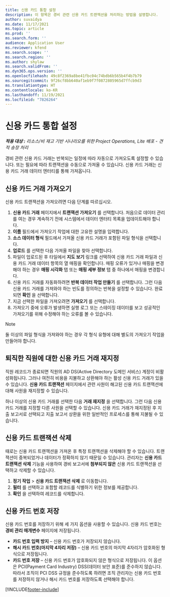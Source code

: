 ```yaml
---
title: 신용 카드 통합 설정
description: 이 항목은 경비 관련 신용 카드 트랜잭션을 처리하는 방법을 설명합니다.
author: suvaidya
ms.date: 11/17/2021
ms.topic: article
ms.prod: ''
ms.search.form: ''
audience: Application User
ms.reviewer: kfend
ms.search.scope: ''
ms.search.region: ''
ms.author: shylaw
ms.search.validFrom: ''
ms.dyn365.ops.version: ''
ms.openlocfilehash: 49c8f2369a8be41fbc04c74bdb6b565b4f4b7b79
ms.sourcegitcommit: 9f26cf8bb640af1eb9f7f0872805965d7ffcb9d3
ms.translationtype: HT
ms.contentlocale: ko-KR
ms.lasthandoff: 11/19/2021
ms.locfileid: "7826264"
---
```

# <a name="set-up-credit-card-integration"></a>신용 카드 통합 설정

_**적용 대상 :** 리소스/비 재고 기반 시나리오를 위한 Project Operations, Lite 배포 - 견적 송장 처리_

경비 관련 신용 카드 거래는 반복되는 일정에 따라 자동으로 가져오도록 설정할 수 있습니다. 또는 필요에 따라 트랜잭션을 수동으로 가져올 수 있습니다. 신용 카드 거래는 신용 카드 거래 데이터 엔터티를 통해 가져옵니다.

## <a name="import-credit-card-transactions"></a>신용 카드 거래 가져오기

신용 카드 트랜잭션을 가져오려면 다음 단계를 따르십시오.

1. **신용 카드 거래** 페이지에서 **트랜잭션 가져오기** 를 선택합니다. 처음으로 데이터 관리를 여는 경우 계속하기 전에 시스템에서 데이터 엔터티 목록을 업데이트해야 합니다.
2. **이름** 필드에서 가져오기 작업에 대한 고유한 설명을 입력합니다.
3. **소스 데이터 형식** 필드에서 가져올 신용 카드 거래가 포함된 파일 형식을 선택합니다.
4. **업로드** 를 선택한 다음 가져올 파일을 찾아 선택합니다.
5. 파일이 업로드된 후 타일에서 **지도 보기** 링크를 선택하여 신용 카드 거래 파일과 신용 카드 거래 데이터 항목의 열 매핑을 확인합니다. 매핑 오류가 있거나 매핑을 변경해야 하는 경우 **매핑 시각화** 탭 또는 **매핑 세부 정보** 탭 중 하나에서 매핑을 변경합니다.
6. 신용 카드 거래를 자동화하려면 **반복 데이터 작업 만들기** 를 선택합니다. 그런 다음 신용 카드 거래를 가져와야 하는 빈도를 정의하는 반복을 설정할 수 있습니다. 완료되면 **확인** 을 선택합니다.
7. 지금 선택한 파일을 가져오려면 **가져오기** 를 선택합니다.
8. 가져오기 중에 오류가 발생하면 실행 로그 또는 스테이징 데이터를 보고 성공적인 가져오기를 위해 수정해야 하는 오류를 볼 수 있습니다.

> [!NOTE]
> 둘 이상의 파일 형식을 가져와야 하는 경우 각 형식 유형에 대해 별도의 가져오기 작업을 만들어야 합니다.

## <a name="reassign-the-credit-card-transactions-for-terminated-employees"></a>퇴직한 직원에 대한 신용 카드 거래 재지정

직원 레코드가 종료되면 직원의 AD DS(Active Directory 도메인 서비스) 계정이 비활성화됩니다. 그러나 여전히 비용을 지불하고 상환해야 하는 활성 신용 카드 거래가 있을 수 있습니다. **신용 카드 트랜잭션** 페이지에서 관련 사원이 해고된 신용 카드 트랜잭션에 대해 사원을 재지정할 수 있습니다.

하나 이상의 신용 카드 거래를 선택한 다음 **거래 재지정** 을 선택합니다. 그런 다음 신용 카드 거래를 지정할 다른 사원을 선택할 수 있습니다. 신용 카드 거래가 재지정된 후 지출 보고서로 선택되고 지출 보고서 상환을 위한 일반적인 프로세스를 통해 지불될 수 있습니다.

## <a name="delete-credit-card-transactions"></a>신용 카드 트랜잭션 삭제 

때로는 신용 카드 트랜잭션을 가져온 후 특정 트랜잭션을 삭제해야 할 수 있습니다. 트랜잭션이 중복되었거나 데이터가 정확하지 않기 때문일 수 있습니다. 관리자는 **신용 카드 트랜잭션 삭제** 기능을 사용하여 경비 보고서에 **첨부되지 않은** 신용 카드 트랜잭션을 선택하고 삭제할 수 있습니다. 

1. **정기 작업** > **신용 카드 트랜잭션 삭제** 로 이동합니다.
2. **필터** 를 선택하고 포함할 레코드를 식별하기 위한 정보를 제공합니다.
3. **확인** 을 선택하여 레코드를 삭제합니다. 

## <a name="storing-credit-card-numbers"></a>신용 카드 번호 저장

신용 카드 번호를 저장하기 위해 세 가지 옵션을 사용할 수 있습니다. 신용 카드 번호는 **경비 관리 매개변수** 페이지에 저장됩니다.

- **카드 번호 입력 방지** – 신용 카드 번호가 저장되지 않습니다.
- **해시 카드 번호(마지막 4자리 저장)** – 신용 카드 번호의 마지막 4자리가 암호화된 형식으로 저장됩니다.
- **카드 번호 저장** – 신용 카드 번호가 암호화되지 않은 형식으로 저장됩니다. 이 옵션은 PCI(Payment Card Industry) DSS(데이터 보안 표준)를 준수하지 않습니다. 따라서 조직이 PCI DSS 규정을 준수하도록 하려면 조직 관리자는 신용 카드 번호를 저장하지 않거나 해시 카드 번호를 저장하도록 선택해야 합니다.

[!INCLUDE[footer-include](../includes/footer-banner.md)]
